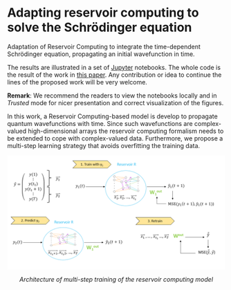 # Adapting reservoir computing to solve the Schrödinger equation

Adaptation of Reservoir Computing to integrate the time-dependent Schrödinger equation, propagating an initial wavefunction in time. 

The results are illustrated in a set of [Jupyter](https://jupyter.org/) notebooks. The whole code is the result of the work in <a href = "https://arxiv.org/abs/" target="_blank"> this paper</a>. Any contribution or idea to continue the lines of the proposed work will be very welcome.

**Remark**: We recommend the readers to view the notebooks locally and in *Trusted* mode for nicer presentation and correct visualization of the figures. 

In this work, a Reservoir Computing-based model is develop to propagate quantum wavefunctions with time. Since such wavefunctions are complex-valued high-dimensional arrays the reservoir computing formalism needs to be extended to cope with complex-valued data.  Furthermore,  we propose a multi-step learning strategy that avoids overfitting the training data. 


<p align="center"><img src="https://github.com/laiadc/RC_quantum/blob/main/figures/MultiRC.png"  align=middle width=600pt />
</p>
<p align="center">
<em>Architecture of multi-step training of the reservoir computing model </em>
</p>
